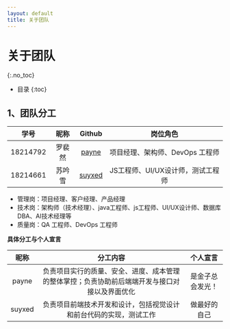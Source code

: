 ```yaml
---
layout: default
title: 关于团队
---
```


# 关于团队
{:.no_toc}

* 目录
{:toc}

## 1、团队分工

|学号|昵称|Github|岗位角色|
|:--:|:--:|:--:|:--:|
|18214792|罗裴然|[payne](https://github.com/micblo)|项目经理、架构师、DevOps 工程师|
|18214661|苏吟雪|[suyxed](https://github.com/suyxed)|JS工程师、UI/UX设计师，测试工程师|

* 管理岗：项目经理、客户经理、产品经理
* 技术岗：架构师（技术经理）、java工程师、js工程师、UI/UX设计师、数据库DBA、AI技术经理等
* 质量岗：QA 工程师、DevOps 工程师

**具体分工与个人宣言**

|昵称|分工内容|个人宣言|
|:--:|:--:|:--:|
|payne|负责项目实行的质量、安全、进度、成本管理的整体掌控；负责协助前后端端开发与接口对接以及界面优化|是金子总会发光！|
|suyxed|负责项目前端技术开发和设计，包括视觉设计和前台代码的实现，测试工作|做最好的自己|

